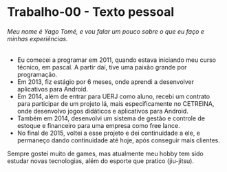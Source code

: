# Trabalho-00 - Texto pessoal

###### Meu nome é Yago Tomé, e vou falar um pouco sobre o que eu faço e minhas experiências.

* Eu comecei a programar em 2011, quando estava iniciando meu curso técnico, em pascal. A partir daí, tive uma paixão grande por programação.
* Em 2013, fiz estágio por 6 meses, onde aprendi a desenvolver aplicativos para Android.
* Em 2014, além de entrar para UERJ como aluno, recebi um contrato para participar de um projeto lá, mais especificamente no CETREINA, onde desenvolvo jogos didáticos e aplicativos para Android.
* Também em 2014, desenvolvi um sistema de gestão e controle de estoque e financeiro para uma empresa como free lance.
* No final de 2015, voltei a esse projeto e dei continuidade a ele, e permaneço dando continuidade até hoje, após conseguir mais clientes.

Sempre gostei muito de games, mas atualmente meu hobby tem sido estudar novas tecnologias, além do esporte que pratico (jiu-jitsu).

